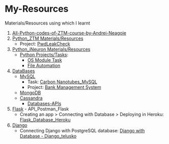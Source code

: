 # My-Resources
Materials/Resources using which I learnt

1. [All-Python-codes-of-ZTM-course-by-Andrei-Neagoie](https://github.com/KrishAleti/All-Python-codes-of-ZTM-course-by-Andrei-Neagoie)
2. [Python_ZTM Materials/Resources](https://github.com/KrishAleti/My-Resources/tree/main/Python_ZTM)
   * Project: [PwdLeakCheck](https://github.com/KrishAleti/PwdLeakCheck)
3. [Python_iNeuron Materials/Resources](https://github.com/KrishAleti/My-Resources/tree/main/Python_iNeuron)
   *  [Python Projects/Tasks](https://github.com/KrishAleti/My-Resources/tree/main/Python_iNeuron/Tasks_Challenges):
      * [OS Module Task](https://github.com/KrishAleti/My-Resources/tree/main/Python_iNeuron/Tasks_Challenges/OS%20Module%20Task)
      * [File Automation](https://github.com/KrishAleti/My-Resources/tree/main/Python_iNeuron/Tasks_Challenges/File%20Automation%20Task)
4. [DataBases](https://github.com/KrishAleti/My-Resources/tree/main/Databases)
   * [MySQL](https://github.com/KrishAleti/My-Resources/tree/main/Databases/MySQL)
      * Task: [Carbon Nanotubes_MySQL](https://github.com/KrishAleti/My-Resources/tree/main/Databases/MySQL/Tasks_Challenges/Carbon%20NanoTubes_MySQL%20Task)
      * Project: [Bank Management System](https://github.com/KrishAleti/Bank-Management-System_MySQL)
   * [MongoDB](https://github.com/KrishAleti/My-Resources/tree/main/Databases/MongoDB)
   * [Cassandra](https://github.com/KrishAleti/My-Resources/tree/main/Databases/Cassandra)
     * [Databases-APIs](https://github.com/KrishAleti/My-Resources/tree/main/Databases/Databases_APIs)
5. [Flask](https://github.com/KrishAleti/My-Resources/tree/main/Flask) - API_Postman_Flask
    * Creating an app > Connecting with Database > Deploying in Heroku: [Flask_Database_Heroku](https://github.com/KrishAleti/My-Resources/tree/main/Flask_Database_Heroku)
7. [Django](https://github.com/KrishAleti/My-Resources/tree/main/Django)
     * Connecting Django with PostgreSQL database: [Django with Database - Django_telusko](https://github.com/KrishAleti/My-Resources/tree/main/Django_telusko)

